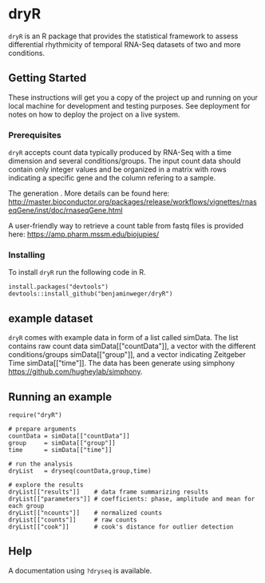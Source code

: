 # dryR
`dryR` is an R package that provides the statistical framework to assess differential rhythmicity of temporal RNA-Seq datasets of two and more conditions.

## Getting Started

These instructions will get you a copy of the project up and running on your local machine for development and testing purposes. See deployment for notes on how to deploy the project on a live system.

### Prerequisites
`dryR` accepts count data typically produced by RNA-Seq with a time dimension and several conditions/groups. The input count data should contain only integer values and be organized in a matrix with rows indicating a specific gene and the column refering to a sample. 

The generation . More details can be found here:
http://master.bioconductor.org/packages/release/workflows/vignettes/rnaseqGene/inst/doc/rnaseqGene.html

A user-friendly way to retrieve a count table from fastq files is provided here: https://amp.pharm.mssm.edu/biojupies/

### Installing

To install `dryR` run the following code in R.
```
install.packages("devtools")
devtools::install_github("benjaminweger/dryR")
```

## example dataset 
`dryR` comes with example data in form of a list called simData. The list contains raw count data simData[["countData"]], a vector with the different conditions/groups simData[["group"]], and a vector indicating Zeitgeber Time simData[["time"]]. The data has been generate using simphony https://github.com/hugheylab/simphony.

## Running an example
```
require("dryR")

# prepare arguments
countData = simData[["countData"]]
group     = simData[["group"]]
time      = simData[["time"]]

# run the analysis
dryList   = dryseq(countData,group,time)

# explore the results
dryList[["results"]]    # data frame summarizing results
dryList[["parameters"]] # coefficients: phase, amplitude and mean for each group
dryList[["ncounts"]]    # normalized counts
dryList[["counts"]]     # raw counts
dryList[["cook"]]       # cook's distance for outlier detection
```

## Help
A documentation using `?dryseq` is available. 
